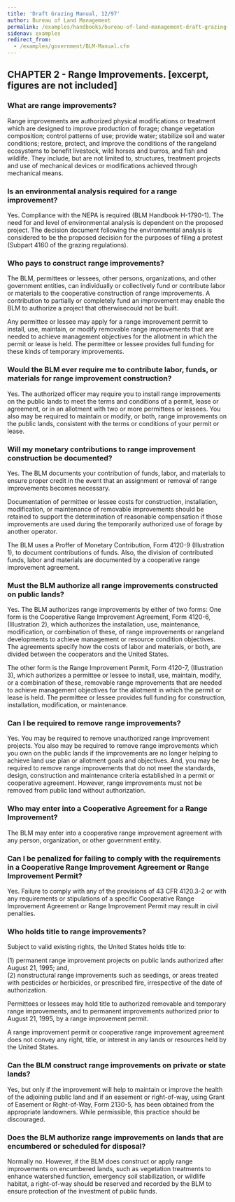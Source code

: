 ```yaml
---
title: 'Draft Grazing Manual, 12/97'
author: Bureau of Land Management
permalink: /examples/handbooks/bureau-of-land-management-draft-grazing-manual/
sidenav: examples
redirect_from:
  - /examples/government/BLM-Manual.cfm
---
```


<div class="example-container">

## CHAPTER 2 - Range Improvements. [excerpt, figures are not included]

### What are range improvements?

Range improvements are authorized physical modifications or treatment which are designed to improve production of forage; change vegetation composition; control patterns of use; provide water; stabilize soil and water conditions; restore, protect, and improve the conditions of the rangeland ecosystems to benefit livestock, wild horses and burros, and fish and wildlife. They include, but are not limited to, structures, treatment projects and use of mechanical devices or modifications achieved through mechanical means.

### Is an environmental analysis required for a range improvement?

Yes. Compliance with the NEPA is required (BLM Handbook H-1790-1). The need for and level of environmental analysis is dependent on the proposed project. The decision document following the environmental analysis is considered to be the proposed decision for the purposes of filing a protest (Subpart 4160 of the grazing regulations).

### Who pays to construct range improvements?

The BLM, permittees or lessees, other persons, organizations, and other government entities, can individually or collectively fund or contribute labor or materials to the cooperative construction of range improvements. A contribution to partially or completely fund an improvement may enable the BLM to authorize a project that otherwisecould not be built.

Any permittee or lessee may apply for a range improvement permit to install, use, maintain, or modify removable range improvements that are needed to achieve management objectives for the allotment in which the permit or lease is held. The permittee or lessee provides full funding for these kinds of temporary improvements.

### Would the BLM ever require me to contribute labor, funds, or materials for range improvement construction?

Yes. The authorized officer may require you to install range improvements on the public lands to meet the terms and conditions of a permit, lease or agreement, or in an allotment with two or more permittees or lessees. You also may be required to maintain or modify, or both, range improvements on the public lands, consistent with the terms or conditions of your permit or lease.

### Will my monetary contributions to range improvement construction be documented?

Yes. The BLM documents your contribution of funds, labor, and materials to ensure proper credit in the event that an assignment or removal of range improvements becomes necessary.

Documentation of permittee or lessee costs for construction, installation, modification, or maintenance of removable improvements should be retained to support the determination of reasonable compensation if those improvements are used during the temporarily authorized use of forage by another operator.

The BLM uses a Proffer of Monetary Contribution, Form 4120-9 (Illustration 1), to document contributions of funds. Also, the division of contributed funds, labor and materials are documented by a cooperative range improvement agreement.

### Must the BLM authorize all range improvements constructed on public lands?

Yes. The BLM authorizes range improvements by either of two forms: One form is the Cooperative Range Improvement Agreement, Form 4120-6, (Illustration 2), which authorizes the installation, use, maintenance, modification, or combination of these, of range improvements or rangeland developments to achieve management or resource condition objectives. The agreements specify how the costs of labor and materials, or both, are divided between the cooperators and the United States.

The other form is the Range Improvement Permit, Form 4120-7, (Illustration 3), which authorizes a permittee or lessee to install, use, maintain, modify, or a combination of these, removable range mprovements that are needed to achieve management objectives for the allotment in which the permit or lease is held. The permittee or lessee provides full funding for construction, installation, modification, or maintenance.

### Can I be required to remove range improvements?

Yes. You may be required to remove unauthorized range improvement projects. You also may be required to remove range improvements which you own on the public lands if the improvements are no longer helping to achieve land use plan or allotment goals and objectives. And, you may be required to remove range improvements that do not meet the standards, design, construction and maintenance criteria established in a permit or cooperative agreement. However, range improvements must not be removed from public land without authorization.

### Who may enter into a Cooperative Agreement for a Range Improvement?

The BLM may enter into a cooperative range improvement agreement with any person, organization, or other government entity.

### Can I be penalized for failing to comply with the requirements in a Cooperative Range Improvement Agreement or Range Improvement Permit?

Yes. Failure to comply with any of the provisions of 43 CFR 4120.3-2 or with any requirements or stipulations of a specific Cooperative Range Improvement Agreement or Range Improvement Permit may result in civil penalties.

### Who holds title to range improvements?

Subject to valid existing rights, the United States holds title to:

(1) permanent range improvement projects on public lands authorized after August 21, 1995; and,<br>
(2) nonstructural range improvements such as seedings, or areas treated with pesticides or herbicides, or prescribed fire, irrespective of the date of authorization.

Permittees or lessees may hold title to authorized removable and temporary range improvements, and to permanent improvements authorized prior to August 21, 1995, by a range improvement permit.

A range improvement permit or cooperative range improvement agreement does not convey any right, title, or interest in any lands or resources held by the United States.

### Can the BLM construct range improvements on private or state lands?

Yes, but only if the improvement will help to maintain or improve the health of the adjoining public land and if an easement or right-of-way, using Grant of Easement or Right-of-Way, Form 2130-5, has been obtained from the appropriate landowners. While permissible, this practice should be discouraged.

### Does the BLM authorize range improvements on lands that are encumbered or scheduled for disposal?

Normally no. However, if the BLM does construct or apply range improvements on encumbered lands, such as vegetation treatments to enhance watershed function, emergency soil stabilization, or wildlife habitat, a right-of-way should be reserved and recorded by the BLM to ensure protection of the investment of public funds.

</div>
